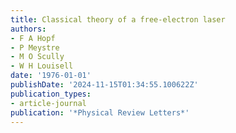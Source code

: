 ```yaml
---
title: Classical theory of a free-electron laser
authors:
- F A Hopf
- P Meystre
- M O Scully
- W H Louisell
date: '1976-01-01'
publishDate: '2024-11-15T01:34:55.100622Z'
publication_types:
- article-journal
publication: '*Physical Review Letters*'
---
```

